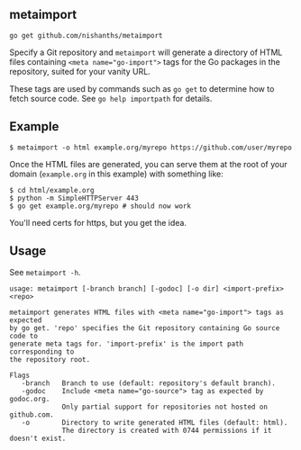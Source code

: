 ## metaimport

`go get github.com/nishanths/metaimport`

Specify a Git repository and `metaimport` will generate a directory of
HTML files containing `<meta name="go-import">` tags for the Go packages
in the repository, suited for your vanity URL.

These tags are used by commands such as `go get` to determine how to fetch 
source code. See `go help importpath` for details.

## Example

```
$ metaimport -o html example.org/myrepo https://github.com/user/myrepo
```

Once the HTML files are generated, you can serve them at the root of your domain 
(`example.org` in this example) with something like:

```
$ cd html/example.org
$ python -m SimpleHTTPServer 443
$ go get example.org/myrepo # should now work
```

You'll need certs for https, but you get the idea.

## Usage

See `metaimport -h`.

```
usage: metaimport [-branch branch] [-godoc] [-o dir] <import-prefix> <repo>

metaimport generates HTML files with <meta name="go-import"> tags as expected
by go get. 'repo' specifies the Git repository containing Go source code to
generate meta tags for. 'import-prefix' is the import path corresponding to
the repository root.

Flags
   -branch   Branch to use (default: repository's default branch).
   -godoc    Include <meta name="go-source"> tag as expected by godoc.org.
             Only partial support for repositories not hosted on github.com.
   -o        Directory to write generated HTML files (default: html).
             The directory is created with 0744 permissions if it doesn't exist.
```
